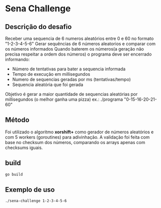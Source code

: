 # Sena Challenge

## Descrição do desafio

Receber uma sequencia de 6 numeros aleatórios entre 0 e 60 no formato "1-2-3-4-5-6" 
Gerar sequências de 6 números aleatorios e comparar com os números informados
Quando baterem os números(a geração não precisa respeitar a ordem dos números) o programa deve ser encerrado informando:
* Número de tentativas para bater a sequencia informada
* Tempo de execução em millisegundos
* Numero de sequencias geradas por ms (tentativas/tempo)
* Sequencia aleatória que foi gerada

Objetivo é gerar a maior quantidade de sequencias aleatórias por millisegundos
(o melhor ganha uma pizza)
ex.: ./programa "0-15-16-20-21-60"

## Método

Foi utilizado o algoritmo **xorshift+** como gerador de números aleatórios e com 5 workers (goroutines) para adivinhação. A validação foi feita com base no checksum dos números, comparando os arrays apenas com checksums iguais.

## build

```bash
go build
```

## Exemplo de uso

```bash
./sena-challenge 1-2-3-4-5-6
```

